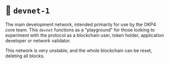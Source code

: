 # 🔗 `devnet-1`

The main development network, intended primarily for use by the OKP4 core team. This `devnet` functions as a "playground" for those looking to experiment with the protocol as a blockchain user, token holder, application developer or network validator.

This network is very unstable, and the whole blockchain can be reset, deleting all blocks.
